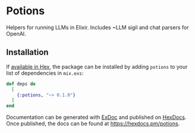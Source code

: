 # Potions

Helpers for running LLMs in Elixir. Includes ~LLM sigil and chat parsers for OpenAI.

## Installation

If [available in Hex](https://hex.pm/docs/publish), the package can be installed
by adding `potions` to your list of dependencies in `mix.exs`:

```elixir
def deps do
  [
    {:potions, "~> 0.1.0"}
  ]
end
```

Documentation can be generated with [ExDoc](https://github.com/elixir-lang/ex_doc)
and published on [HexDocs](https://hexdocs.pm). Once published, the docs can
be found at <https://hexdocs.pm/potions>.
